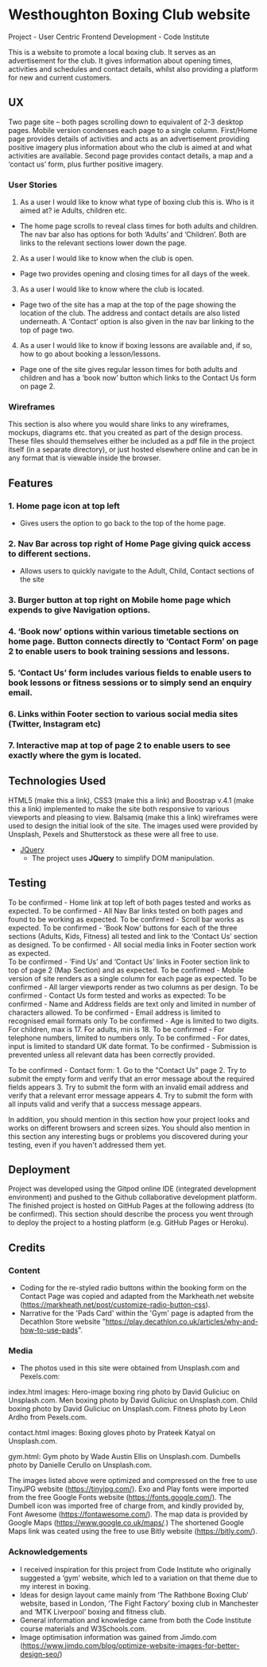 # Westhoughton Boxing Club website

Project - User Centric Frontend Development - Code Institute

This is a website to promote a local boxing club. It serves as an advertisement for the club. It gives information about opening times, activities and schedules and contact details, whilst also providing a platform for new and current customers.
 
## UX
Two page site – both pages scrolling down to equivalent of 2-3 desktop pages.
Mobile version condenses each page to a single column. First/Home page provides details of activities and acts as an advertisement providing positive imagery plus information about who the club is aimed at and what activities are available.
Second page provides contact details, a map and a ‘contact us’ form, plus further positive imagery.

### User Stories

1. As a user I would like to know what type of boxing club this is. Who is it aimed at?  ie Adults, children etc.

* The home page scrolls to reveal class times for both adults and children. The nav bar also has options for both ‘Adults’ and ‘Children’. Both are links to the relevant sections lower down the page.

2.  As a user I would like to know when the club is open.

* Page two provides opening and closing times for all days of the week.  

3. As a user I would like to know where the club is located.

* Page two of the site has a map at the top of the page showing the location of the club. The address and contact details are also listed underneath. A ‘Contact’ option is also given in the nav bar linking to the top of page two.

4. As a user I would like to know if boxing lessons are available and, if so, how to go about booking a lesson/lessons.

* Page one of the site gives regular lesson times for both adults and children and has a ‘book now’ button which links to the Contact Us form on page 2.

### Wireframes
This section is also where you would share links to any wireframes, mockups, diagrams etc. that you created as part of the design process. These files should themselves either be included as a pdf file 
in the project itself (in a separate directory), or just hosted elsewhere online and can be in any format that is viewable inside the browser.

## Features
### 1. Home page icon at top left
- Gives users the option to go back to the top of the home page.
### 2. Nav Bar across top right of Home Page giving quick access to different sections.
- Allows users to quickly navigate to the Adult, Child, Contact sections of the site
### 3. Burger button at top right on Mobile home page which expends to give Navigation options.
### 4. ‘Book now’ options within various timetable sections on home page. Button connects directly to ‘Contact Form’ on page 2 to enable users to book training sessions and lessons.
### 5. ‘Contact Us’ form includes various fields to enable users to book lessons or fitness sessions or to simply send an enquiry email.
### 6. Links within Footer section to various social media sites (Twitter, Instagram etc)
### 7. Interactive map at top of page 2 to enable users to see exactly where the gym is located.

## Technologies Used

HTML5 (make this a link), CSS3 (make this a link) and Boostrap v.4.1 (make this a link) implemented to make the site both responsive to various viewports and pleasing to view.
Balsamiq (make this a link) wireframes were used to design the initial look of the site.
The images used were provided by Unsplash, Pexels and Shutterstock as these were all free to use.
- [JQuery](https://jquery.com)
    - The project uses **JQuery** to simplify DOM manipulation.


## Testing

To be confirmed - Home link at top left of both pages tested and works as expected.
To be confirmed - All Nav Bar links tested on both pages and found to be working as expected.
To be confirmed - Scroll bar works as expected.
To be confirmed - ‘Book Now’ buttons for each of the three sections (Adults, Kids, Fitness) all tested and link to the ‘Contact Us’ section as designed.
To be confirmed - All social media links in Footer section work as expected.  
To be confirmed - ‘Find Us’ and ‘Contact Us’ links in Footer section link to top of page 2 (Map Section) and as expected.
To be confirmed - Mobile version of site renders as a single column for each page as expected.
To be confirmed - All larger viewports render as two columns as per design.
To be confirmed - Contact Us form tested and works as expected:
To be confirmed - Name and Address fields are text only and limited in number of characters allowed. 
To be confirmed - Email address is limited to recognised email formats only
To be confirmed - Age is limited to two digits. For children, max is 17. For adults, min is 18.
To be confirmed - For telephone numbers, limited to numbers only.
To be confirmed - For dates, input is limited to standard UK date format.
To be confirmed - Submission is prevented unless all relevant data has been correctly provided.

To be confirmed - Contact form:
    1. Go to the "Contact Us" page
    2. Try to submit the empty form and verify that an error message about the required fields appears
    3. Try to submit the form with an invalid email address and verify that a relevant error message appears
    4. Try to submit the form with all inputs valid and verify that a success message appears.

In addition, you should mention in this section how your project looks and works on different browsers and screen sizes.
You should also mention in this section any interesting bugs or problems you discovered during your testing, even if you haven't addressed them yet.

## Deployment
Project was developed using the Gitpod online IDE (integrated development environment) and pushed to the Github collaborative development platform.  
The finished project is hosted on GitHub Pages at the following address (to be confirmed).
This section should describe the process you went through to deploy the project to a hosting platform (e.g. GitHub Pages or Heroku).


## Credits

### Content
- Coding for the re-styled radio buttons within the booking form on the Contact Page was copied and adapted from the Markheath.net website (https://markheath.net/post/customize-radio-button-css).
- Narrative for the 'Pads Card' within the 'Gym' page is adapted from the Decathlon Store website "https://play.decathlon.co.uk/articles/why-and-how-to-use-pads".

### Media
- The photos used in this site were obtained from Unsplash.com and Pexels.com:

index.html images:
Hero-image boxing ring photo by David Guliciuc on Unsplash.com.
Men boxing photo by David Guliciuc on Unsplash.com.
Child boxing photo by David Guliciuc on Unsplash.com.
Fitness photo by Leon Ardho from Pexels.com.

contact.html images:
Boxing gloves photo by Prateek Katyal on Unsplash.com.

gym.html:
Gym photo by Wade Austin Ellis on Unsplash.com.
Dumbells photo by Danielle Cerullo on Unsplash.com.

The images listed above were optimized and compressed on the free to use TinyJPG website (https://tinyjpg.com/).
Exo and Play fonts were imported from the free Google Fonts website (https://fonts.google.com/).
The Dumbell icon was imported free of charge from, and kindly provided by, Font Awesome (https://fontawesome.com/).
The map data is provided by Google Maps (https://www.google.co.uk/maps/.)
The shortened Google Maps link was ceated using the free to use Bitly website (https://bitly.com/).


### Acknowledgements

- I received inspiration for this project from Code Institute who originally suggested a ‘gym’ website, which led to a variation on that theme due to my interest in boxing. 
- Ideas for design layout came mainly from ‘The Rathbone Boxing Club’ website, based in London, ‘The Fight Factory’ boxing club in Manchester and ‘MTK Liverpool’ boxing and fitness club.
- General information and knowledge came from both the Code Institute course materials and W3Schools.com.
- Image optimisation information was gained from Jimdo.com (https://www.jimdo.com/blog/optimize-website-images-for-better-design-seo/)
